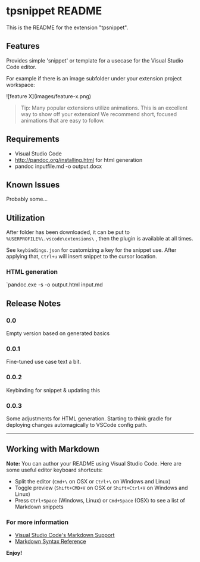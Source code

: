 # tpsnippet README

This is the README for the extension "tpsnippet". 

## Features

Provides simple 'snippet' or template for a usecase for the Visual Studio Code editor.

For example if there is an image subfolder under your extension project workspace:

\!\[feature X\]\(images/feature-x.png\)

> Tip: Many popular extensions utilize animations. This is an excellent way to show off your extension! We recommend short, focused animations that are easy to follow.

## Requirements

* Visual Studio Code 
* http://pandoc.org/installing.html  for html generation
* pandoc inputfile.md -o output.docx 


## Known Issues

Probably some... 

## Utilization

After folder has been downloaded, it can be put to `%USERPROFILE%\.vscode\extensions\`  , then the plugin is
available at all times.

See `keybindings.json` for customizing a key for the snippet use. After applying that, `Ctrl+u`
will insert snippet to the cursor location.

### HTML generation

`pandoc.exe  -s -o output.html input.md 

## Release Notes


### 0.0

Empty version based on generated basics

### 0.0.1

Fine-tuned use case text a bit.
 
### 0.0.2

Keybinding for snippet & updating this

### 0.0.3

Some adjustments for HTML generation. Starting to think gradle for deploying changes
automagically to VSCode config path.

-----------------------------------------------------------------------------------------------------------

## Working with Markdown

**Note:** You can author your README using Visual Studio Code.  Here are some useful editor keyboard shortcuts:

* Split the editor (`Cmd+\` on OSX or `Ctrl+\` on Windows and Linux)
* Toggle preview (`Shift+CMD+V` on OSX or `Shift+Ctrl+V` on Windows and Linux)
* Press `Ctrl+Space` (Windows, Linux) or `Cmd+Space` (OSX) to see a list of Markdown snippets

### For more information

* [Visual Studio Code's Markdown Support](http://code.visualstudio.com/docs/languages/markdown)
* [Markdown Syntax Reference](https://help.github.com/articles/markdown-basics/)

**Enjoy!**
